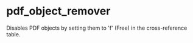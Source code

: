 # pdf_object_remover

Disables PDF objects by setting them to 'f' (Free) in the cross-reference table.

